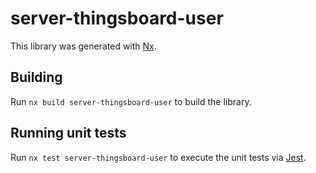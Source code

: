 # server-thingsboard-user

This library was generated with [Nx](https://nx.dev).

## Building

Run `nx build server-thingsboard-user` to build the library.

## Running unit tests

Run `nx test server-thingsboard-user` to execute the unit tests via [Jest](https://jestjs.io).
